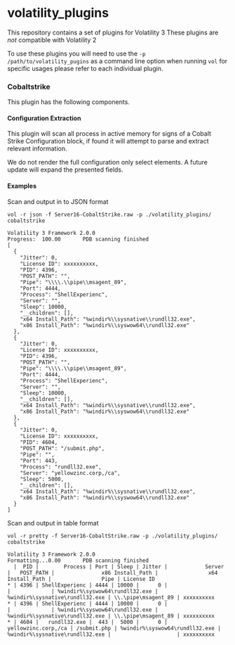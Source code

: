 # volatility_plugins

This repository contains a set of plugins for Volatility 3
These plugins are  *not* compatible with Volatility 2

To use these plugins you will need to use the `-p /path/to/volatility_pugins` as a command line option when running `vol` for specific usages please refer to each individual plugin. 


### Cobaltstrike

This plugin has the following components. 

#### Configuration Extraction

This plugin will scan all process in active memory for signs of a Cobalt Strike Configuration block, if found it will attempt to parse and extract relevant information. 

We do not render the full configuration only select elements. A future update will expand the presented fields. 

#### Examples

Scan and output in to JSON format

`vol -r json -f Server16-CobaltStrike.raw -p ./volatility_plugins/ cobaltstrike`

```
Volatility 3 Framework 2.0.0
Progress:  100.00		PDB scanning finished                        
[
  {
    "Jitter": 0,
    "License ID": xxxxxxxxxx,
    "PID": 4396,
    "POST_PATH": "",
    "Pipe": "\\\\.\\pipe\\msagent_89",
    "Port": 4444,
    "Process": "ShellExperienc",
    "Server": "",
    "Sleep": 10000,
    "__children": [],
    "x64 Install_Path": "%windir%\\sysnative\\rundll32.exe",
    "x86 Install_Path": "%windir%\\syswow64\\rundll32.exe"
  },
  {
    "Jitter": 0,
    "License ID": xxxxxxxxxx,
    "PID": 4396,
    "POST_PATH": "",
    "Pipe": "\\\\.\\pipe\\msagent_89",
    "Port": 4444,
    "Process": "ShellExperienc",
    "Server": "",
    "Sleep": 10000,
    "__children": [],
    "x64 Install_Path": "%windir%\\sysnative\\rundll32.exe",
    "x86 Install_Path": "%windir%\\syswow64\\rundll32.exe"
  },
  {
    "Jitter": 0,
    "License ID": xxxxxxxxxx,
    "PID": 4604,
    "POST_PATH": "/submit.php",
    "Pipe": "",
    "Port": 443,
    "Process": "rundll32.exe",
    "Server": "yellowzinc.corp,/ca",
    "Sleep": 5000,
    "__children": [],
    "x64 Install_Path": "%windir%\\sysnative\\rundll32.exe",
    "x86 Install_Path": "%windir%\\syswow64\\rundll32.exe"
  }
]
```

Scan and output in table format

`vol -r pretty -f Server16-CobaltStrike.raw -p ./volatility_plugins/ cobaltstrike`

```
Volatility 3 Framework 2.0.0
Formatting...0.00		PDB scanning finished                        
  |  PID |        Process | Port | Sleep | Jitter |            Server |   POST_PATH |               x86 Install_Path |                x64 Install_Path |                Pipe | License ID
* | 4396 | ShellExperienc | 4444 | 10000 |      0 |                   |             | %windir%\syswow64\rundll32.exe | %windir%\sysnative\rundll32.exe | \\.\pipe\msagent_89 | xxxxxxxxxx
* | 4396 | ShellExperienc | 4444 | 10000 |      0 |                   |             | %windir%\syswow64\rundll32.exe | %windir%\sysnative\rundll32.exe | \\.\pipe\msagent_89 | xxxxxxxxxx
* | 4604 |   rundll32.exe |  443 |  5000 |      0 | yellowzinc.corp,/ca | /submit.php | %windir%\syswow64\rundll32.exe | %windir%\sysnative\rundll32.exe |                     | xxxxxxxxxx
```